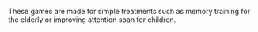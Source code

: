 These games are made for simple treatments such as memory training for the elderly or improving attention span for children.
